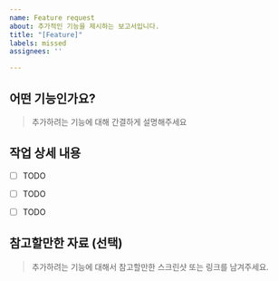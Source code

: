```yaml
---
name: Feature request
about: 추가적인 기능을 제시하는 보고서입니다.
title: "[Feature]"
labels: missed
assignees: ''

---
```


## 어떤 기능인가요?
> 추가하려는 기능에 대해 간결하게 설명해주세요



## 작업 상세 내용
- [ ] TODO
- [ ] TODO
- [ ] TODO


## 참고할만한 자료 (선택)
> 추가하려는 기능에 대해서 참고할만한 스크린샷 또는 링크를 남겨주세요.
